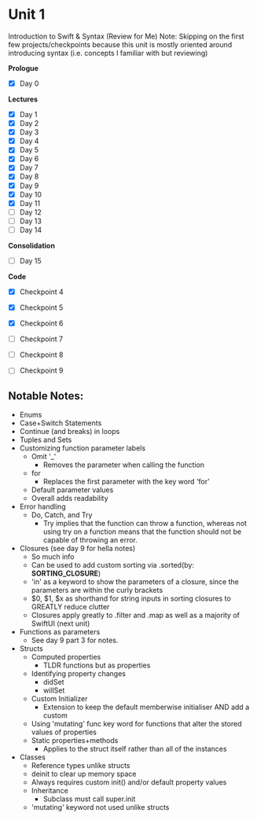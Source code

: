 # Unit 1
Introduction to Swift & Syntax (Review for Me)
Note: Skipping on the first few projects/checkpoints because this unit is mostly oriented around introducing syntax (i.e. concepts I familiar with but reviewing)

**Prologue**
- [x] Day 0

**Lectures**
- [x] Day 1
- [x] Day 2
- [x] Day 3
- [x] Day 4
- [x] Day 5
- [x] Day 6
- [x] Day 7 
- [x] Day 8
- [x] Day 9
- [x] Day 10
- [x] Day 11
- [ ] Day 12
- [ ] Day 13
- [ ] Day 14

**Consolidation**
- [ ] Day 15

**Code**
- [x] Checkpoint 4
- [x] Checkpoint 5
- [x] Checkpoint 6
- [ ] Checkpoint 7
- [ ] Checkpoint 8
- [ ] Checkpoint 9


## Notable Notes:
* Enums
* Case+Switch Statements
* Continue (and breaks) in loops
* Tuples and Sets
* Customizing function parameter labels
  * Omit '\_'
    * Removes the parameter when calling the function
  * for
    * Replaces the first parameter with the key word 'for'
  * Default parameter values
  * Overall adds readability
* Error handling
  * Do, Catch, and Try
    * Try implies that the function can throw a function, whereas not using try on a function means that the function should not be capable of throwing an error.
* Closures (see day 9 for hella notes)
  * So much info
  * Can be used to add custom sorting via .sorted(by: __SORTING_CLOSURE__)
  * 'in' as a keyword to show the parameters of a closure, since the parameters are within the curly brackets
  * $0, $1, $x as shorthand for string inputs in sorting closures to GREATLY reduce clutter
  * Closures apply greatly to .filter and .map as well as a majority of SwiftUI (next unit)
* Functions as parameters
  * See day 9 part 3 for notes.
* Structs
  * Computed properties
    * TLDR functions but as properties
  * Identifying property changes
    * didSet
    * willSet
  * Custom Initializer
    * Extension to keep the default memberwise initialiser AND add a custom
  * Using 'mutating' func key word for functions that alter the stored values of properties
  * Static properties+methods
    * Applies to the struct itself rather than all of the instances
* Classes
  * Reference types unlike structs
  * deinit to clear up memory space
  * Always requires custom init() and/or default property values
  * Inheritance
    * Subclass must call super.init
  * 'mutating' keyword not used unlike structs 
  
  
